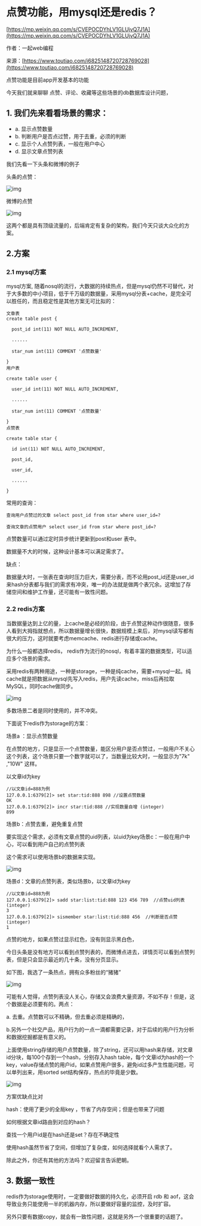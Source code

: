 # 点赞功能，用mysql还是redis？

[https://mp.weixin.qq.com/s/CVEPOCDYhLV1GLUjvQ7J1A](https://mp.weixin.qq.com/s/CVEPOCDYhLV1GLUjvQ7J1A)

作者：一起web编程

来源：[https://www.toutiao.com/i6825148720728769028](https://www.toutiao.com/i6825148720728769028)

点赞功能是目前app开发基本的功能

今天我们就来聊聊 点赞、评论、收藏等这些场景的db数据库设计问题，

## 1. 我们先来看看场景的需求：

* a. 显示点赞数量
* b. 判断用户是否点过赞，用于去重，必须的判断
* c. 显示个人点赞列表，一般在用户中心
* d. 显示文章点赞列表

我们先看一下头条和微博的例子

头条的点赞：

![img](https://gitee.com/baicaihenxiao/imageDB/raw/master/uPic/jpg/2020/07/29/640-20200729103721883-103722.jpg)

微博的点赞

![img](https://gitee.com/baicaihenxiao/imageDB/raw/master/uPic/jpg/2020/07/29/640-20200729103722075-103722.jpg)

这两个都是具有顶级流量的，后端肯定有复杂的架构，我们今天只谈大众化的方案。

## 2.方案

### 2.1 mysql方案

mysql方案, 随着nosql的流行，大数据的持续热点，但是mysql仍然不可替代，对于大多数的中小项目，低于千万级的数据量，采用mysql分表+cache，是完全可以胜任的，而且稳定性是其他方案无可比拟的：

```text
文章表
create table post {

  post_id int(11) NOT NULL AUTO_INCREMENT,

  ......

  star_num int(11) COMMENT '点赞数量'

}
用户表

create table user {

  user_id int(11) NOT NULL AUTO_INCREMENT,

  ......

  star_num int(11) COMMENT '点赞数量'

}
点赞表

create table star {

  id int(11) NOT NULL AUTO_INCREMENT,

  post_id,

  user_id,

  ......

}
```

常用的查询：

```text
查询用户点赞过的文章 select post_id from star where user_id=?

查询文章的点赞用户 select user_id from star where post_id=?
```

点赞数量可以通过定时异步统计更新到post和user 表中。

数据量不大的时候，这种设计基本可以满足需求了。

缺点：

数据量大时，一张表在查询时压力巨大，需要分表，而不论用post\_id还是user\_id来hash分表都与我们的需求有冲突，唯一的办法就是做两个表冗余。这增加了存储空间和维护工作量，还可能有一致性问题。

### 2.2 redis方案

当数据量达到上亿的量，上cache是必经的阶段，由于点赞这种动作很随意，很多人看到大拇指就想点，所以数据量增长很快，数据规模上来后，对mysql读写都有很大的压力，这时就要考虑memcache、redis进行存储或cache。

为什么一般都选择redis， redis作为流行的nosql，有着丰富的数据类型，可以适应多个场景的需求。

采用redis有两种用途，一种是storage，一种是纯cache，需要+mysql一起。纯cache就是把数据从mysql先写入redis，用户先读cache，miss后再拉取MySQL，同时cache做同步。

![img](https://gitee.com/baicaihenxiao/imageDB/raw/master/uPic/jpg/2020/07/29/640-20200729103722175-103722.jpg)

多数场景二者是同时使用的，并不冲突。

下面说下redis作为storage的方案：

场景a ：显示点赞数量

在点赞的地方，只是显示一个点赞数量，能区分用户是否点赞过，一般用户不关心这个列表，这个场景只要一个数字就可以了，当数量比较大时，一般显示为"7k" ,"10W" 这样。

以文章id为key

```text
//以文章id=888为例 
127.0.0.1:6379[2]> set star:tid:888 898 //设置点赞数量 
OK 
127.0.0.1:6379[2]> incr star:tid:888 //实现数量自增 (integer) 
899
```

场景b：点赞去重，避免重复点赞

要实现这个需求，必须有文章点赞的uid列表，以uid为key场景c：一般在用户中心，可以看到用户自己的点赞列表

这个需求可以使用场景b的数据来实现。

![img](https://gitee.com/baicaihenxiao/imageDB/raw/master/uPic/jpg/2020/07/29/640-20200729103726041-103726.jpg)

场景d：文章的点赞列表，类似场景b，以文章id为key

```text
//以文章id=888为例 
127.0.0.1:6379[2]> sadd star:list:tid:888 123 456 789  //点赞uid列表 (integer) 
3 
127.0.0.1:6379[2]> sismember star:list:tid:888 456  //判断是否点赞 (integer) 
1
```

点赞的地方，如果点赞过显示红色，没有则显示黑白色，

今日头条是没有地方可以看到点赞列表的，而微博点进去，详情页可以看到点赞列表，但是只会显示最近的几十条，没有分页显示。

如下图，我选了一条热点，拥有众多粉丝的“猪猪”

![img](https://gitee.com/baicaihenxiao/imageDB/raw/master/uPic/jpg/2020/07/29/640-20200729103726390-103726.jpg)

可能有人觉得，点赞列表没人关心，存储又会浪费大量资源，不如不存！但是，这个数据是必须要有的。两点：

a. 去重。点赞数可以不精确，但去重必须是精确的，

b.另外一个社交产品，用户行为的一点一滴都需要记录，对于后续的用户行为分析和数据挖掘都是有意义的。

上面使用string存储的用户点赞数量，除了string，还可以用hash来存储，对文章id分块，每100个存到一个hash，分别存入hash table，每个文章id为hash的一个key，value存储点赞的用户id，如果点赞用户很多，避免id过多产生性能问题，可以单列出来，用sorted set结构保存，热点的毕竟是少数。

![img](https://gitee.com/baicaihenxiao/imageDB/raw/master/uPic/jpg/2020/07/29/640-20200729103728818-103728.jpg)

方案优缺点比对

hash：使用了更少的全局key ，节省了内存空间；但是也带来了问题

如何根据文章id路由到对应的hash？

查找一个用户id是在hash还是set？存在不确定性

使用hash虽然节省了空间，但增加了复杂度，如何选择就看个人需求了。

除此之外，你还有其他的方法吗？欢迎留言告诉肥朝。

## 3. 数据一致性

redis作为storage使用时，一定要做好数据的持久化，必须开启 rdb 和 aof，这会导致业务只能使用一半的机器内存，所以要做好容量的监控，及时扩容。

另外只要有数据copy，就会有一致性问题，这就是另外一个很重要的话题了。

